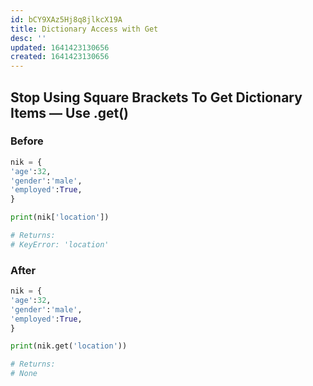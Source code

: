 ```yaml
---
id: bCY9XAz5Hj8q8jlkcX19A
title: Dictionary Access with Get
desc: ''
updated: 1641423130656
created: 1641423130656
---
```


## Stop Using Square Brackets To Get Dictionary Items — Use .get()

### Before

```python
nik = {
'age':32,
'gender':'male',
'employed':True,
}

print(nik['location'])

# Returns:
# KeyError: 'location'
```

### After

```python
nik = {
'age':32,
'gender':'male',
'employed':True,
}

print(nik.get('location'))

# Returns:
# None
```
